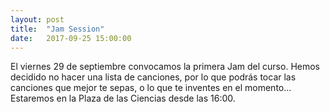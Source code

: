 ```yaml
---
layout: post
title:  "Jam Session"
date:   2017-09-25 15:00:00
---
```




El viernes 29 de septiembre convocamos la primera Jam del curso.
Hemos decidido no hacer una lista de canciones, por lo que podrás tocar las canciones que mejor te sepas, o lo que te inventes en el momento...
Estaremos en la Plaza de las Ciencias desde las 16:00.

